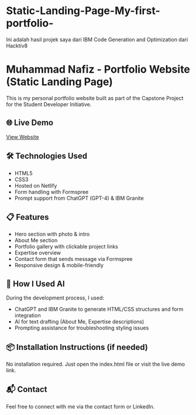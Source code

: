 # Static-Landing-Page-My-first-portfolio-
Ini adalah hasil projek saya dari IBM Code Generation and Optimization dari Hacktiv8

# Muhammad Nafiz - Portfolio Website (Static Landing Page)
This is my personal portfolio website built as part of the Capstone Project for the Student Developer Initiative.

## 🌐 Live Demo
[View Website](https://nafiz-portfolio.netlify.app) <!-- ganti dengan link hasil deploy -->

## 🛠️ Technologies Used
- HTML5
- CSS3
- Hosted on Netlify
- Form handling with Formspree
- Prompt support from ChatGPT (GPT-4) & IBM Granite

## 📋 Features
- Hero section with photo & intro
- About Me section
- Portfolio gallery with clickable project links
- Expertise overview
- Contact form that sends message via Formspree
- Responsive design & mobile-friendly

## 🤖 How I Used AI
During the development process, I used:
- ChatGPT and IBM Granite to generate HTML/CSS structures and form integration
- AI for text drafting (About Me, Expertise descriptions)
- Prompting assistance for troubleshooting styling issues

## 📦 Installation Instructions (if needed)
No installation required. Just open the index.html file or visit the live demo link.

## 📬 Contact
Feel free to connect with me via the contact form or LinkedIn.
